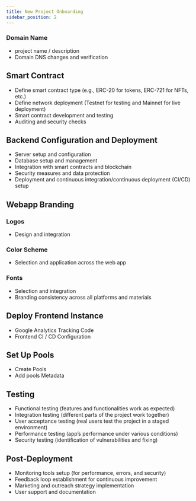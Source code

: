 ```yaml
---
title: New Project Onboarding
sidebar_position: 2
---
```


### Domain Name
- project name / description
- Domain DNS changes and verification

## Smart Contract
- Define smart contract type (e.g., ERC-20 for tokens, ERC-721 for NFTs, etc.)
- Define network deployment (Testnet for testing and Mainnet for live deployment)
- Smart contract development and testing
- Auditing and security checks

## Backend Configuration and Deployment
- Server setup and configuration
- Database setup and management
- Integration with smart contracts and blockchain
- Security measures and data protection
- Deployment and continuous integration/continuous deployment (CI/CD) setup

## Webapp Branding
### Logos
- Design and integration
### Color Scheme
- Selection and application across the web app
### Fonts
- Selection and integration
- Branding consistency across all platforms and materials

## Deploy Frontend Instance
- Google Analytics Tracking Code 
- Frontend CI / CD Configuration 

## Set Up Pools
- Create Pools 
- Add pools Metadata

## Testing
- Functional testing (features and functionalities work as expected)
- Integration testing (different parts of the project work together)
- User acceptance testing (real users test the project in a staged environment)
- Performance testing (app’s performance under various conditions)
- Security testing (identification of vulnerabilities and fixing)

## Post-Deployment
- Monitoring tools setup (for performance, errors, and security)
- Feedback loop establishment for continuous improvement
- Marketing and outreach strategy implementation
- User support and documentation
